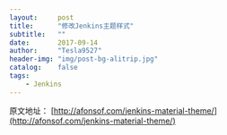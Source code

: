 ```yaml
---
layout:     post
title:      "修改Jenkins主题样式"
subtitle:   ""
date:       2017-09-14
author:     "Tesla9527"
header-img: "img/post-bg-alitrip.jpg"
catalog:    false
tags:
    - Jenkins
---
```


原文地址：
[http://afonsof.com/jenkins-material-theme/](http://afonsof.com/jenkins-material-theme/)

